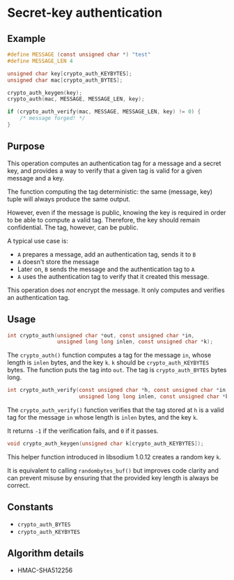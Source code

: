 # Secret-key authentication

## Example

```c
#define MESSAGE (const unsigned char *) "test"
#define MESSAGE_LEN 4

unsigned char key[crypto_auth_KEYBYTES];
unsigned char mac[crypto_auth_BYTES];

crypto_auth_keygen(key);
crypto_auth(mac, MESSAGE, MESSAGE_LEN, key);

if (crypto_auth_verify(mac, MESSAGE, MESSAGE_LEN, key) != 0) {
    /* message forged! */
}
```

## Purpose

This operation computes an authentication tag for a message and a secret key, and provides a way to verify that a given tag is valid for a given message and a key.

The function computing the tag deterministic: the same (message, key) tuple will always produce the same output.

However, even if the message is public, knowing the key is required in order to be able to compute a valid tag. Therefore, the key should remain confidential. The tag, however, can be public.

A typical use case is:

- `A` prepares a message, add an authentication tag, sends it to `B`
- `A` doesn't store the message
- Later on, `B` sends the message and the authentication tag to `A`
- `A` uses the authentication tag to verify that it created this message.

This operation does *not* encrypt the message. It only computes and verifies an authentication tag.

## Usage

```c
int crypto_auth(unsigned char *out, const unsigned char *in,
                unsigned long long inlen, const unsigned char *k);
```

The `crypto_auth()` function computes a tag for the message `in`, whose length is `inlen` bytes, and the key `k`.
`k` should be `crypto_auth_KEYBYTES` bytes.
The function puts the tag into `out`. The tag is `crypto_auth_BYTES` bytes long.

```c
int crypto_auth_verify(const unsigned char *h, const unsigned char *in,
                       unsigned long long inlen, const unsigned char *k);
```

The `crypto_auth_verify()` function verifies that the tag stored at `h` is a valid tag for the message `in` whose length is `inlen` bytes, and the key `k`.

It returns `-1` if the verification fails, and `0` if it passes.

```c
void crypto_auth_keygen(unsigned char k[crypto_auth_KEYBYTES]);
```

This helper function introduced in libsodium 1.0.12 creates a random key `k`.

It is equivalent to calling `randombytes_buf()` but improves code clarity and can prevent misuse by ensuring that the provided key length is always be correct.

## Constants

- `crypto_auth_BYTES`
- `crypto_auth_KEYBYTES`

## Algorithm details

- HMAC-SHA512256
